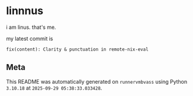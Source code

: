 # linnnus

i am linus. that's me.

my latest commit is

```
fix(content): Clarity & punctuation in remote-nix-eval
```

## Meta

This README was automatically generated on `runnervmbvass` using Python
`3.10.18` at `2025-09-29 05:38:33.033428`.
